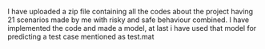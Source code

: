 I have uploaded a zip file containing all the codes about the project having 21 scenarios made by me with risky and safe behaviour combined. I have implemented the code and made a model, at last i have used that model for predicting a test case mentioned as test.mat
